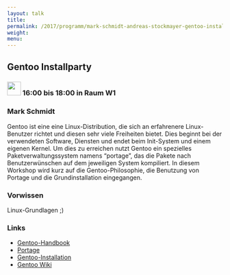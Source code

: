 ```yaml
---
layout: talk
title:
permalink: /2017/programm/mark-schmidt-andreas-stockmayer-gentoo-installparty/
weight:
menu:
---
```

## Gentoo Installparty

### <img height = "32" src="../../../images/workshop.svg"> 16:00 bis 18:00 in Raum W1

### Mark Schmidt

Gentoo ist eine eine Linux-Distribution, die sich an erfahrenere Linux-Benutzer richtet und diesen sehr viele Freiheiten bietet. Dies beginnt bei der verwendeten Software, Diensten und endet beim Init-System und einem eigenen Kernel. Um dies zu erreichen nutzt Gentoo ein spezielles Paketverwaltungssystem namens “portage”, das die Pakete nach Benutzerwünschen auf dem jeweiligen System kompiliert. In diesem Workshop wird kurz auf die Gentoo-Philosophie, die Benutzung von Portage und die Grundinstallation eingegangen.

### Vorwissen

Linux-Grundlagen ;)

### Links

- <a href="https://wiki.gentoo.org/wiki/Handbook:AMD64" target="_blank">Gentoo-Handbook</a>
- <a href="https://wiki.gentoo.org/wiki/Handbook:AMD64/Working/Portage" target="_blank">Portage</a>
- <a href="https://wiki.gentoo.org/wiki/Handbook:AMD64/Installation/About" target="_blank">Gentoo-Installation</a>
- <a href="https://wiki.gentoo.org/wiki/Main_Page" target="_blank">Gentoo Wiki</a>
